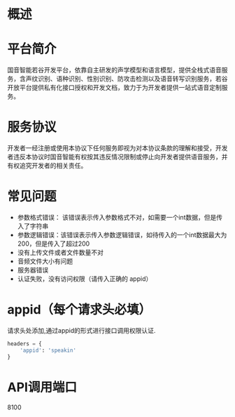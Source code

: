 # 概述
# 平台简介

国音智能若谷开发平台，依靠自主研发的声学模型和语言模型，提供全栈式语音服务，含声纹识别、语种识别、性别识别、防攻击检测以及语音转写识别服务，若谷开放平台提供私有化接口授权和开发文档，致力于为开发者提供一站式语音定制服务。

# 服务协议
开发者一经注册或使用本协议下任何服务即视为对本协议条款的理解和接受，开发者违反本协议时国音智能有权按其违反情况限制或停止向开发者提供语音服务，并有权追究开发者的相关责任。


# 常见问题
* 参数格式错误： 该错误表示传入参数格式不对，如需要一个int数据，但是传入了字符串
* 参数逻辑错误：该错误表示传入参数逻辑错误，如待传入的一个int数据最大为200，但是传入了超过200
* 没有上传文件或者文件数量不对
* 音频文件大小有问题
* 服务器错误
* 认证失败，没有访问权限（请传入正确的 appid）

# appid（每个请求头必填）
请求头处添加,通过appid的形式进行接口调用权限认证.
``` python
headers = {
    'appid': 'speakin'
}

````

# API调用端口
8100
